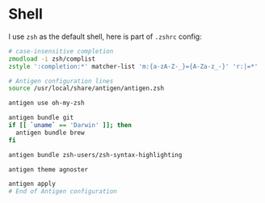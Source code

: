 # Shell

I use `zsh` as the default shell, here is part of `.zshrc` config:

```zsh
# case-insensitive completion
zmodload -i zsh/complist
zstyle ':completion:*' matcher-list 'm:{a-zA-Z-_}={A-Za-z_-}' 'r:|=*' 'l:|=* r:|=*'

# Antigen configuration lines
source /usr/local/share/antigen/antigen.zsh

antigen use oh-my-zsh

antigen bundle git
if [[ `uname` == 'Darwin' ]]; then
  antigen bundle brew
fi

antigen bundle zsh-users/zsh-syntax-highlighting

antigen theme agnoster

antigen apply
# End of Antigen configuration
```
